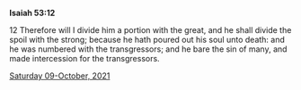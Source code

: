 **Isaiah 53:12**

12 Therefore will I divide him a portion with the great, and he shall divide the spoil with the strong; because he hath poured out his soul unto death: and he was numbered with the transgressors; and he bare the sin of many, and made intercession for the transgressors. 

[Saturday 09-October, 2021](https://t.me/s/daily_scripture)
